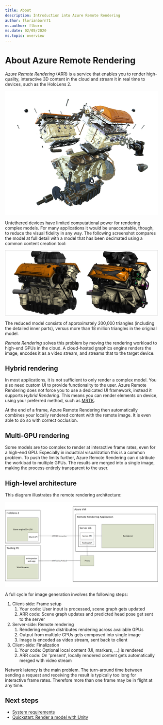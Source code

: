```yaml
---
title: About
description: Introduction into Azure Remote Rendering
author: florianborn71
ms.author: flborn
ms.date: 02/05/2020
ms.topic: overview
---
```


# About Azure Remote Rendering

*Azure Remote Rendering* (ARR) is a service that enables you to render high-quality, interactive 3D content in the cloud and stream it in real time to devices, such as the HoloLens 2.

![Diagram that shows an example of rendered high-quality, interactive 3D automobile engine.](../media/arr-engine.png)

Untethered devices have limited computational power for rendering complex models. For many applications it would be unacceptable, though, to reduce the visual fidelity in any way. The following screenshot compares the model at full detail with a model that has been decimated using a common content creation tool:

![Sample model](./media/engine-model-decimated.png)

The reduced model consists of approximately 200,000 triangles (including the detailed inner parts), versus more than 18 million triangles in the original model.

*Remote Rendering* solves this problem by moving the rendering workload to high-end GPUs in the cloud. A cloud-hosted graphics engine renders the image, encodes it as a video stream, and streams that to the target device.

## Hybrid rendering

In most applications, it is not sufficient to only render a complex model. You also need custom UI to provide functionality to the user. Azure Remote Rendering does not force you to use a dedicated UI framework, instead it supports *Hybrid Rendering*. This means you can render elements on device, using your preferred method, such as [MRTK](https://microsoft.github.io/MixedRealityToolkit-Unity/Documentation/GettingStartedWithTheMRTK.html).

At the end of a frame, Azure Remote Rendering then automatically combines your locally rendered content with the remote image. It is even able to do so with correct occlusion.

## Multi-GPU rendering

Some models are too complex to render at interactive frame rates, even for a high-end GPU. Especially in industrial visualization this is a common problem. To push the limits further, Azure Remote Rendering can distribute the workload to multiple GPUs. The results are merged into a single image, making the process entirely transparent to the user.

## High-level architecture

This diagram illustrates the remote rendering architecture:

![Architecture](./media/arr-high-level-architecture.png)

A full cycle for image generation involves the following steps:

1. Client-side: Frame setup
    1. Your code: User input is processed, scene graph gets updated
    1. ARR code: Scene graph updates and predicted head pose get sent to the server
1. Server-side: Remote rendering
    1. Rendering engine distributes rendering across available GPUs
    1. Output from multiple GPUs gets composed into single image
    1. Image is encoded as video stream, sent back to client
1. Client-side: Finalization
    1. Your code: Optional local content (UI, markers, ...) is rendered
    1. ARR code: On 'present', locally rendered content gets automatically merged with video stream

Network latency is the main problem. The turn-around time between sending a request and receiving the result is typically too long for interactive frame rates. Therefore more than one frame may be in flight at any time.

## Next steps

* [System requirements](system-requirements.md)
* [Quickstart: Render a model with Unity](../quickstarts/render-model.md)
